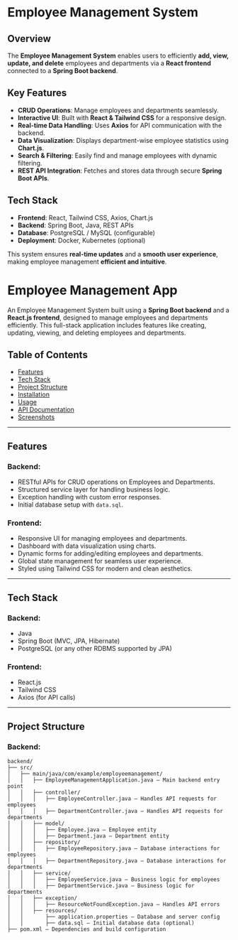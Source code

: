# Employee Management System

## Overview
The **Employee Management System** enables users to efficiently **add, view, update, and delete** employees and departments via a **React frontend** connected to a **Spring Boot backend**.

## Key Features
- **CRUD Operations**: Manage employees and departments seamlessly.
- **Interactive UI**: Built with **React & Tailwind CSS** for a responsive design.
- **Real-time Data Handling**: Uses **Axios** for API communication with the backend.
- **Data Visualization**: Displays department-wise employee statistics using **Chart.js**.
- **Search & Filtering**: Easily find and manage employees with dynamic filtering.
- **REST API Integration**: Fetches and stores data through secure **Spring Boot APIs**.

## Tech Stack
- **Frontend**: React, Tailwind CSS, Axios, Chart.js
- **Backend**: Spring Boot, Java, REST APIs
- **Database**: PostgreSQL / MySQL (configurable)
- **Deployment**: Docker, Kubernetes (optional)

This system ensures **real-time updates** and a **smooth user experience**, making employee management **efficient and intuitive**.


# Employee Management App  

An Employee Management System built using a **Spring Boot backend** and a **React.js frontend**, designed to manage employees and departments efficiently. This full-stack application includes features like creating, updating, viewing, and deleting employees and departments.  

## Table of Contents  
- [Features](#features)  
- [Tech Stack](#tech-stack)  
- [Project Structure](#project-structure)  
- [Installation](#installation)  
- [Usage](#usage)  
- [API Documentation](#api-documentation)  
- [Screenshots](#screenshots)  

---

## Features  

### Backend:  
- RESTful APIs for CRUD operations on Employees and Departments.  
- Structured service layer for handling business logic.  
- Exception handling with custom error responses.  
- Initial database setup with `data.sql`.  

### Frontend:  
- Responsive UI for managing employees and departments.  
- Dashboard with data visualization using charts.  
- Dynamic forms for adding/editing employees and departments.  
- Global state management for seamless user experience.  
- Styled using Tailwind CSS for modern and clean aesthetics.  

---

## Tech Stack  

### Backend:  
- Java  
- Spring Boot (MVC, JPA, Hibernate)  
- PostgreSQL (or any other RDBMS supported by JPA)  

### Frontend:  
- React.js  
- Tailwind CSS  
- Axios (for API calls)  

---

## Project Structure  

### Backend:  
```plaintext  
backend/  
├── src/  
│   ├── main/java/com/example/employeemanagement/  
│   │   ├── EmployeeManagementApplication.java – Main backend entry point  
│   │   ├── controller/  
│   │   │   ├── EmployeeController.java – Handles API requests for employees  
│   │   │   ├── DepartmentController.java – Handles API requests for departments  
│   │   ├── model/  
│   │   │   ├── Employee.java – Employee entity  
│   │   │   ├── Department.java – Department entity  
│   │   ├── repository/  
│   │   │   ├── EmployeeRepository.java – Database interactions for employees  
│   │   │   ├── DepartmentRepository.java – Database interactions for departments  
│   │   ├── service/  
│   │   │   ├── EmployeeService.java – Business logic for employees  
│   │   │   ├── DepartmentService.java – Business logic for departments  
│   │   ├── exception/  
│   │   │   ├── ResourceNotFoundException.java – Handles API errors  
│   │   ├── resources/  
│   │       ├── application.properties – Database and server config  
│   │       ├── data.sql – Initial database data (optional)  
├── pom.xml – Dependencies and build configuration  

